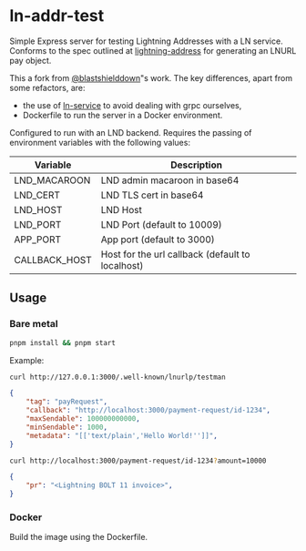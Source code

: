 # ln-addr-test

Simple Express server for testing Lightning Addresses with a LN service. Conforms to the spec outlined at [lightning-address](https://github.com/andrerfneves/lightning-address/blob/master/README.md) for generating an LNURL pay object.

This a fork from [@blastshielddown](https://github.com/blastshielddown)"s work. The key differences, apart from some refactors, are:

- the use of [ln-service](https://github.com/alexbosworth/ln-service) to avoid dealing with grpc ourselves,
- Dockerfile to run the server in a Docker environment.

Configured to run with an LND backend. Requires the passing of environment variables with the following values:

| Variable | Description |
|----------|-------------|
|        LND_MACAROON  |       LND admin macaroon in base64      |
|      LND_CERT    |        LND TLS cert in base64     |
|     LND_HOST     |       LND Host      |
|     LND_PORT     |      LND Port (default to 10009)       |
|     APP_PORT     |       App port (default to 3000)      |
|     CALLBACK_HOST     |         Host for the url callback (default to localhost)    |

## Usage

### Bare metal

```bash
pnpm install && pnpm start
```

Example:

```sh
curl http://127.0.0.1:3000/.well-known/lnurlp/testman
```

```json
{
    "tag": "payRequest",
    "callback": "http://localhost:3000/payment-request/id-1234",
    "maxSendable": 100000000000,
    "minSendable": 1000,
    "metadata": "[['text/plain','Hello World!'']]",
}
```

```sh
curl http://localhost:3000/payment-request/id-1234?amount=10000
```

```json
{
    "pr": "<Lightning BOLT 11 invoice>",
}
```

### Docker

Build the image using the Dockerfile.
